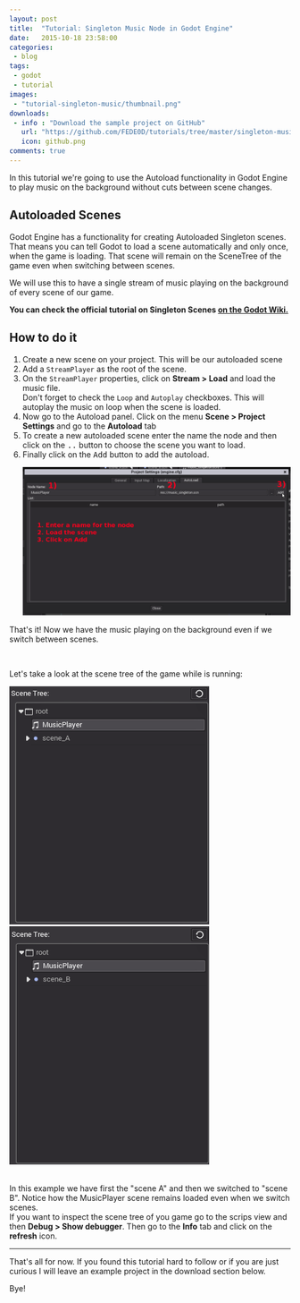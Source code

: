 ```yaml
---
layout: post
title:  "Tutorial: Singleton Music Node in Godot Engine"
date:   2015-10-18 23:58:00
categories:
 - blog
tags:
 - godot
 - tutorial
images:
 - "tutorial-singleton-music/thumbnail.png"
downloads:
 - info : "Download the sample project on GitHub"
   url: "https://github.com/FEDE0D/tutorials/tree/master/singleton-music"
   icon: github.png
comments: true
---
```


<p>In this tutorial we're going to use the Autoload functionality in Godot Engine to play music on the background without cuts between scene changes.</p>

<!--more-->

<h2>Autoloaded Scenes</h2>

<p>Godot Engine has a functionality for creating Autoloaded Singleton scenes. That means you can tell Godot to load a scene automatically and only once, when the game is loading. That scene will remain on the SceneTree of the game even when switching between scenes.</p>
<p>We will use this to have a single stream of music playing on the background of every scene of our game. </p>

<p><strong>You can check the official tutorial on Singleton Scenes <a href="https://github.com/okamstudio/godot/wiki/tutorial_singletons">on the Godot Wiki.</a></strong></p>

<h2>How to do it</h2>

<p>
	<ul style="list-style: decimal;">
		<li>Create a new scene on your project. This will be our autoloaded scene</li>
		<li>Add a <code>StreamPlayer</code> as the root of the scene.</li>
		<li>On the <code>StreamPlayer</code> properties, click on <strong>Stream > Load</strong> and load the music file.<br>
			Don't forget to check the <code>Loop</code> and <code>Autoplay</code> checkboxes. This will autoplay the music on loop when the scene is loaded.
		</li>
		<li>Now go to the Autoload panel. Click on the menu <strong>Scene > Project Settings</strong> and go to the <strong>Autoload</strong> tab</li>
		<li>To create a new autoloaded scene enter the name the node and then click on the <kbd>..</kbd> button to choose the scene you want to load.
		</li>
		<li>Finally click on the <kbd>Add</kbd> button to add the autoload.</li>
		<p>
		<div class="row">
			<div class="col-xs-2"></div>
			<div class="col-xs-8"><img class="img-thumbnail img-responsive" src="/assets/posts/tutorial-singleton-music/autoload.png"></div>
			<div class="col-xs-2"></div>
		</div>
		</p>
	</ul>
</p>

<p>That's it! Now we have the music playing on the background even if we switch between scenes.</p>

<br>

<p>Let's take a look at the scene tree of the game while is running:</p>
<div class="row">
	<div class="col-xs-6"><img class="img-thumbnail img-responsive" src="/assets/posts/tutorial-singleton-music/tree_a.png"></div>
	<div class="col-xs-6"><img class="img-thumbnail img-responsive" src="/assets/posts/tutorial-singleton-music/tree_b.png"></div>
</div>
<br>
<p>In this example we have first the "scene A" and then we switched to "scene B". Notice how the MusicPlayer scene remains loaded even when we switch scenes.<br>
<span class="text-info bg-info">If you want to inspect the scene tree of you game go to the scrips view and then <strong>Debug > Show debugger</strong>. Then go to the <strong>Info</strong> tab and click on the <strong>refresh</strong> icon.</span>
</p>

<hr>

<p>That's all for now. If you found this tutorial hard to follow or if you are just curious I will leave an example project in the download section below.</p>
<p>Bye!</p>
	
